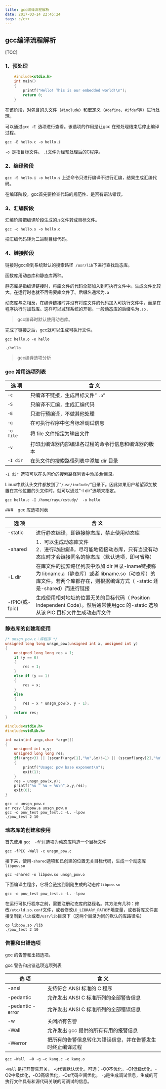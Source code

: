 ```yaml
---
title: gcc编译流程解析
date: 2017-03-14 22:45:24
tags: c/c++
---
```


## gcc编译流程解析


[TOC]


<!--more-->

### 1、预处理

```C
	#include<stdio.h>
	int main()
	{
		printf("Hello! This is our embedded world!\n");
		return 0;
	}
```

在该阶段，对包含的头文件（`#include`）和宏定义（`#define`、`#ifdef`等）进行处理。

可以通过`gcc -E `选项进行查看。该选项的作用是让gcc 在预处理结束后停止编译过程。

`gcc -E hello.c -o hello.i`

`-o `是指目标文件。 `.i`文件为经预处理后的C程序。


### 2、编译阶段


`gcc -S hello.i -o hello.s`
上述命令只进行编译不进行汇编，结果生成汇编代码。

在编译阶段，gcc首先要检查代码的规范性、是否有语法错误。


### 3、汇编阶段


汇编阶段把编译阶段生成的.s文件转成目标文件。

`gcc -c hello.s -o hello.o`

把汇编代码转为二进制目标代码。


### 4、链接阶段

链接时gcc会到系统默认的搜索路径` /usr/lib`下进行查找动态库。

函数库用动态库和静态库两种。

静态库是指编译链接时，将库文件的代码全部加入到可执行文件中。生成文件比较大。在运行时也就不再需要库文件了。后缀名通常为`.a`

动态库与之相反，在编译链接时并没有将库文件的代码加入可执行文件中，而是在程序执行时加载库。这样可以减轻系统的开销。一般动态库的后缀名为`.so` .

> gcc编译时默认使用动态库。

完成了链接之后，gcc就可以生成可执行文件。

`gcc hello.o -o hello`

`./hello`

> gcc编译选项分析

### gcc 常用选项列表

|选 项  |  含 义|
|-------|-------|
| `-c` | 只编译不链接，生成目标文件“ `.o`” 
|`-S`|只编译不汇编，生成汇编代码
|`-E`|只进行预编译，不做其他处理
|`-g`|在可执行程序中包含标准调试信息
|`-o file`|将 file 文件指定为输出文件
|`-v`|打印出编译器内部编译各过程的命令行信息和编译器的版本
|`-I dir`|在头文件的搜索路径列表中添加 dir 目录
`-I dir `选项可以在头问价的搜索路径列表中添加dir目录。

Linux中默认头文件都放到了“`/usr/include/`”目录下。因此如果用户希望添加放置在其他位置的头文件时，就可以通过“-I dir”选项来指定。

`gcc hello.c -I /home/rayu/cstudy/  -o hello`


###　gcc 库选项列表

|选 项|含 义|
|-----|-----|
|-static|进行静态编译，即链接静态库，禁止使用动态库
|-shared|1．可以生成动态库文件 <br /> 2．进行动态编译，尽可能地链接动态库，只有当没有动态库时才会链接同名的静态库（默认选项，即可省略）
|-L dir|在库文件的搜索路径列表中添加 dir 目录-lname链接称为 libname.a（静态库）或者 libname.so（动态库）的库文件。若两个库都存在，则根据编译方式（ -static 还是-shared）而进行链接|
|-fPIC(或-fpic)      |         生成使用相对地址的位置无关的目标代码（ Position Independent Code）。然后通常使用gcc 的-static 选项从该 PIC 目标文件生成动态库文件

### 静态库的创建和使用

```C
/* unsgn_pow.c：库程序 */
unsigned long long unsgn_pow(unsigned int x, unsigned int y)
{
    unsigned long long res = 1;
    if (y == 0)
    {
        res = 1;
    }
    else if (y == 1)
    {
        res = x;
    }
    else
    {
        res = x * unsgn_pow(x, y - 1);
    }
    return res;
}
```
```C
#include<stdio.h>
#include<stdlib.h>

int main(int argc,char *argv[])
{
    unsigned int x,y;
    unsigned long long res;
    if((argc<3) || (sscanf(argv[1],"%u",&x)!=1) || (sscanf(argv[2],"%u",&y))!=1)
    {
        printf("Usage: pow base exponent\n");
        exit(1);
    }
    res = unsgn_pow(x,y);
    printf("%u ^ %u = %u\n",x,y,res);
    exit(0);
}
```

```
gcc -c unsgn_pow.c
ar rcsv libpow.a unsgn_pow.o
gcc -o pow_test pow_test.c -L. -lpow
./pow_test 2 10
```

### 动态库的创建和使用

首先使用 `gcc  -fPIC`选项为动态库构造一个目标文件

`gcc -fPIC -Wall -c unsgn_pow.c`

接下来，使用`-shared`选项和已创建的位置无关目标代码，生成一个动态库`libpow.so`

`gcc -shared -o libpow.so unsgn_pow.o`

下面编译主程序，它将会链接到刚刚生成的动态库`libpow.so`

`gcc -o pow_test pow_test.c -L. -lpow`

在运行可执行程序之前，需要注册动态库的路径名。其方法有几种：修改`/etc/ld.so.conf`文件，或者修改`LD_LIBRARY_PATH`环境变量，或者将库文件直接复制到`/lib`或者`/usr/lib`目录下（这两个目录为同的默认的库路径名）

```
cp libpow.so /lib
./pow_test 2 10
```

### 告警和出错选项

gcc 的告警和出错选项。

gcc 警告和出错选项选项列表

|选 项|含 义|
|-----|-----|
|-ansi|支持符合 ANSI 标准的 C 程序
|-pedantic|允许发出 ANSI C 标准所列的全部警告信息
|-pedantic -error|允许发出 ANSI C 标准所列的全部错误信息
|-w|关闭所有告警
|-Wall |                   允许发出 gcc 提供的所有有用的报警信息
|-Werror     |          把所有的告警信息转化为错误信息，并在告警发生时终止编译过程

`gcc –Wall  –O -g –c kang.c -o kang.o`

`-Wall` 是打开警告开关，
`-O`代表默认优化，可选：-O0不优化，-O1低级优化，-O2中级优化，-O3高级优化，-Os代码空间优化。
`-g`是生成调试信息，生成的可执行文件具有和源代码关联的可调试的信息。



